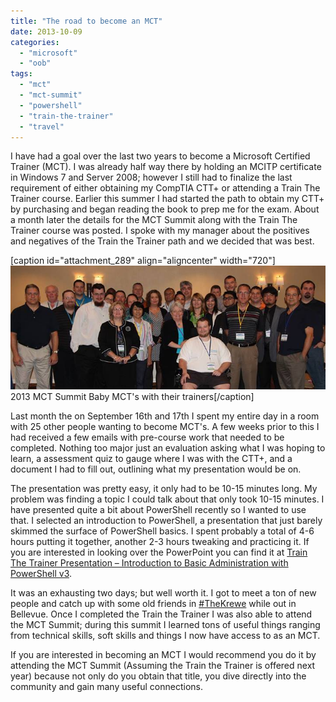 ```yaml
---
title: "The road to become an MCT"
date: 2013-10-09
categories: 
  - "microsoft"
  - "oob"
tags: 
  - "mct"
  - "mct-summit"
  - "powershell"
  - "train-the-trainer"
  - "travel"
---
```


I have had a goal over the last two years to become a Microsoft Certified Trainer (MCT). I was already half way there by holding an MCITP certificate in Windows 7 and Server 2008; however I still had to finalize the last requirement of either obtaining my CompTIA CTT+ or attending a Train The Trainer course. Earlier this summer I had started the path to obtain my CTT+ by purchasing and began reading the book to prep me for the exam. About a month later the details for the MCT Summit along with the Train The Trainer course was posted. I spoke with my manager about the positives and negatives of the Train the Trainer path and we decided that was best.

\[caption id="attachment\_289" align="aligncenter" width="720"\][![1239026_583642745026355_1992737302_n](../assets/images/1239026_583642745026355_1992737302_n.jpg)](http://mattblogsit.com/wp-content/uploads/2013/10/1239026_583642745026355_1992737302_n.jpg) 2013 MCT Summit Baby MCT's with their trainers\[/caption\]

Last month the on September 16th and 17th I spent my entire day in a room with 25 other people wanting to become MCT's. A few weeks prior to this I had received a few emails with pre-course work that needed to be completed. Nothing too major just an evaluation asking what I was hoping to learn, a assessment quiz to gauge where I was with the CTT+, and a document I had to fill out, outlining what my presentation would be on.

<!--more-->

The presentation was pretty easy, it only had to be 10-15 minutes long. My problem was finding a topic I could talk about that only took 10-15 minutes. I have presented quite a bit about PowerShell recently so I wanted to use that. I selected an introduction to PowerShell, a presentation that just barely skimmed the surface of PowerShell basics. I spent probably a total of 4-6 hours putting it together, another 2-3 hours tweaking and practicing it. If you are interested in looking over the PowerPoint you can find it at [Train The Trainer Presentation – Introduction to Basic Administration with PowerShell v3](http://mattblogsit.com/windows/train-the-trainer-presentation-introduction-to-basic-administration-with-powershell-v3).

It was an exhausting two days; but well worth it. I got to meet a ton of new people and catch up with some old friends in [#TheKrewe](http://www.iamkrewe.org/) while out in Bellevue. Once I completed the Train the Trainer I was also able to attend the MCT Summit; during this summit I learned tons of useful things ranging from technical skills, soft skills and things I now have access to as an MCT.

If you are interested in becoming an MCT I would recommend you do it by attending the MCT Summit (Assuming the Train the Trainer is offered next year) because not only do you obtain that title, you dive directly into the community and gain many useful connections.
